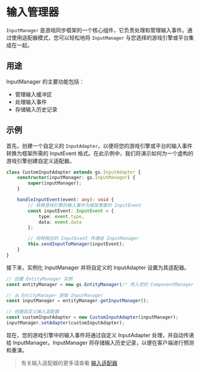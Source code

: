 # 输入管理器

`InputManager` 是游戏同步框架的一个核心组件，它负责处理和管理输入事件。通过使用适配器模式，您可以轻松地将 `InputManager` 与您选择的游戏引擎或平台集成在一起。

## 用途

InputManager 的主要功能包括：

- 管理输入缓冲区
- 处理输入事件
- 存储输入历史记录

## 示例

首先，创建一个自定义的 `InputAdapter`，以便将您的游戏引擎或平台的输入事件转换为框架所需的 InputEvent 格式。在此示例中，我们将演示如何为一个虚构的游戏引擎创建自定义适配器。

```ts
class CustomInputAdapter extends gs.InputAdapter {
    constructor(inputManager: gs.InputManager) {
        super(inputManager);
    }

    handleInputEvent(event: any): void {
        // 转换游戏引擎的输入事件为框架需要的 InputEvent
        const inputEvent: InputEvent = {
            type: event.type,
            data: event.data
        };

        // 将转换后的 InputEvent 传递给 InputManager
        this.sendInputToManager(inputEvent);
    }
}
```

接下来，实例化 InputManager 并将自定义的 InputAdapter 设置为其适配器。

```ts
// 创建 EntityManager 实例
const entityManager = new gs.EntityManager(/* 传入您的 ComponentManager 实例列表 */);

// 从 EntityManager 获取 InputManager
const inputManager = entityManager.getInputManager();

// 创建自定义输入适配器
const customInputAdapter = new CustomInputAdapter(inputManager);
inputManager.setAdapter(customInputAdapter);
```

现在，您的游戏引擎中的输入事件将通过自定义 InputAdapter 处理，并自动传递给 InputManager。InputManager 将存储输入历史记录，以便在客户端进行预测和重演。

> 有关输入适配器的更多请查看 [输入适配器](custom-input-adapter.md)